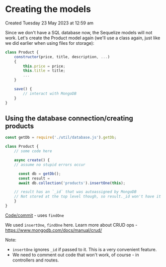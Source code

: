 # Creating the models
Created Tuesday 23 May 2023 at 12:59 am

Since we don't have a SQL database now, the Sequelize models will not work. Let's create the Product model again (we'll use a class again, just like we did earlier when using files for storage):
```js
class Product {
	constructor(price, title, description, ...)
	{
		this.price = price;
		this.title = title;
		...
	}

	save() {
		// interact with MongoDB
	}
}
```


## Using the database connection/creating products
```js
const getDb = require('./util/database.js').getDb;

class Product {
	// some code here

	async create() {
	// assume no stupid errors occur

	  const db = getDb();
	  const result =
	  await db.collection('products').insertOne(this);

	// result has an `_id` that was autoassigned by MongoDB
	// Not stored at the top level though, so result._id won't have it
	}
}
```
[Code/commit](https://github.com/exemplar-codes/online-shop-with-nosql-mongodb/commit/0adc534cb2c0e40538fdb51b5c3dd7b01fbcf605) - uses `findOne`

We used `insertOne`, `findOne` here. 
Learn more about CRUD ops - https://www.mongodb.com/docs/manual/crud/

Note: 
- `insertOne` ignores `_id` if passed to it. This is a very convenient feature.
- We need to comment out code that won't work, of course - in controllers and routes.